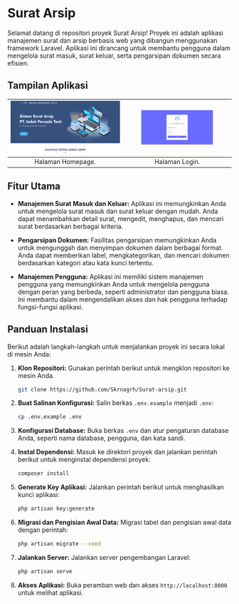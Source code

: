 # Surat Arsip

Selamat datang di repositori proyek Surat Arsip! Proyek ini adalah aplikasi manajemen surat dan arsip berbasis web yang dibangun menggunakan framework Laravel. Aplikasi ini dirancang untuk membantu pengguna dalam mengelola surat masuk, surat keluar, serta pengarsipan dokumen secara efisien.

## Tampilan Aplikasi 

| <img src="https://github.com/Skrnagrh/sistem_surat_arsip/raw/main/public/tampilan/1.PNG" alt="Tampilan 1" width="100%"> | <img src="https://github.com/Skrnagrh/sistem_surat_arsip/raw/main/public/tampilan/2.PNG" alt="Tampilan 2" width="70%"> |
|:---:|:---:|
| Halaman Homepage. | Halaman Login. |

## Fitur Utama

- **Manajemen Surat Masuk dan Keluar:** Aplikasi ini memungkinkan Anda untuk mengelola surat masuk dan surat keluar dengan mudah. Anda dapat menambahkan detail surat, mengedit, menghapus, dan mencari surat berdasarkan berbagai kriteria.

- **Pengarsipan Dokumen:** Fasilitas pengarsipan memungkinkan Anda untuk mengunggah dan menyimpan dokumen dalam berbagai format. Anda dapat memberikan label, mengkategorikan, dan mencari dokumen berdasarkan kategori atau kata kunci tertentu.

- **Manajemen Pengguna:** Aplikasi ini memiliki sistem manajemen pengguna yang memungkinkan Anda untuk mengelola pengguna dengan peran yang berbeda, seperti administrator dan pengguna biasa. Ini membantu dalam mengendalikan akses dan hak pengguna terhadap fungsi-fungsi aplikasi.


## Panduan Instalasi

Berikut adalah langkah-langkah untuk menjalankan proyek ini secara lokal di mesin Anda:

1. **Klon Repositori:** Gunakan perintah berikut untuk mengklon repositori ke mesin Anda.
   ```bash
   git clone https://github.com/Skrnagrh/Surat-arsip.git
   ```

2. **Buat Salinan Konfigurasi:** Salin berkas `.env.example` menjadi `.env`:
   ```bash
   cp .env.example .env
   ```

3. **Konfigurasi Database:** Buka berkas `.env` dan atur pengaturan database Anda, seperti nama database, pengguna, dan kata sandi.

4. **Instal Dependensi:** Masuk ke direktori proyek dan jalankan perintah berikut untuk menginstal dependensi proyek:
   ```bash
   composer install
   ```

5. **Generate Key Aplikasi:** Jalankan perintah berikut untuk menghasilkan kunci aplikasi:
   ```bash
   php artisan key:generate
   ```

6. **Migrasi dan Pengisian Awal Data:** Migrasi tabel dan pengisian awal data dengan perintah:
   ```bash
   php artisan migrate --seed
   ```

7. **Jalankan Server:** Jalankan server pengembangan Laravel:
   ```bash
   php artisan serve
   ```

8. **Akses Aplikasi:** Buka peramban web dan akses `http://localhost:8000` untuk melihat aplikasi.
